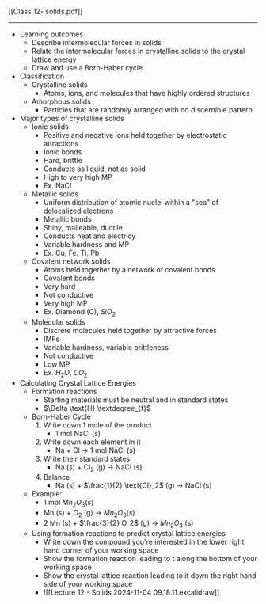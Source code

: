 [[Class 12- solids.pdf]]

---

- Learning outcomes
	- Describe intermolecular forces in solids
	- Relate the intermolecular forces in crystalline solids to the crystal lattice energy
	- Draw and use a Born-Haber cycle
- Classification
	- Crystalline solids
		- Atoms, ions, and molecules that have highly ordered structures
	- Amorphous solids
		- Particles that are randomly arranged with no discernible pattern
- Major types of crystalline solids
	- Ionic solids
		- Positive and negative ions held together by electrostatic attractions
		- Ionic bonds
		- Hard, brittle
		- Conducts as liquid, not as solid
		- High to very high MP
		- Ex. NaCl
	- Metallic solids
		- Uniform distribution of atomic nuclei within a "sea" of delocalized electrons
		- Metallic bonds
		- Shiny, malleable, ductile
		- Conducts heat and electricy
		- Variable hardness and MP
		- Ex. Cu, Fe, Ti, Pb
	- Covalent network solids
		- Atoms held together by a network of covalent bonds
		- Covalent bonds
		- Very hard
		- Not conductive
		- Very high MP
		- Ex. Diamond (C), $SiO_2$ 
	- Molecular solids
		- Discrete molecules held together by attractive forces
		- IMFs
		- Variable hardness, variable brittleness
		- Not conductive
		- Low MP
		- Ex. $H_2 O$, $CO_2$ 
- Calculating Crystal Lattice Energies
	- Formation reactions
		- Starting materials must be neutral and in standard states
		- $\Delta \text{H} \textdegree_{f}$ 
	- Born-Haber Cycle
		1. Write down 1 mole of the product
			- 1 mol NaCl (s)
		2. Write down each element in it
			- Na + Cl -> 1 mol NaCl (s)
		3. Write their standard states
			- Na (s) + $\text{Cl}_2$ (g) -> NaCl (s)
		4. Balance
			- Na (s) + $\frac{1}{2} \text{Cl}_2$ (g) -> NaCl (s)
	- Example:
		- 1 mol $Mn_2O_3 (s)$ 
		- Mn (s) + $O_2$ (g) -> $Mn_2O_3 (s)$ 
		- 2 Mn (s) + $\frac{3}{2} O_2$ (g) -> $Mn_2O_3$ (s)
	- Using formation reactions to predict crystal lattice energies
		- Write down the compound you're interested in the lower right hand corner of your working space
		- Show the formation reaction leading to t along the bottom of your working space
		- Show the crystal lattice reaction leading to it down the right hand side of your working space
		- ![[Lecture 12 - Solids 2024-11-04 09.18.11.excalidraw]]